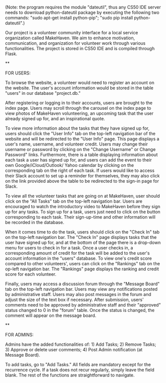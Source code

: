 (Note: the program requires the module "dateutil", thus any CS50 IDE server needs to download python-dateutil package by executing the following two commands: "sudo apt-get install python-pip"; "sudo pip install python-dateutil".)

Our project is a volunteer community interface for a local service organization called MakeHaven. We aim to enhance motivation, communication, and organization for volunteer work through various functionalities. The project is stored in CS50 IDE and is compiled through Flask.

**

FOR USERS:

To browse the website, a volunteer would need to register an account on the website. The user's account information would be stored in the table "users" in our database "project.db."

After registering or logging in to their accounts, users are brought to the index page. Users may scroll through the carousel on the index page to view photos of MakeHaven volunteering, an upcoming task that the user already signed up for, and an inspirational quote.

To view more information about the tasks that they have signed up for, users should click the "User Info" tab on the top-left navigation bar of the website and will be redirected to the "User Info" page. This page displays a user's name, username, and volunteer credit. Users may change their username or password by clicking on the "Change Username" or Change Password" links. Furthermore, there is a table displaying information about each task a user has signed up for, and users can add the event to their own Google/iCloud/Outlook/ Yahoo calendar by clicking on the corresponding tab on the right of each task. If users would like to access their Slack account to set up a reminder for themselves, they may also click on the link provided above the table to be redirected to the sign-in page for Slack.

To view all the volunteer tasks that are going on at MakeHaven, user should click on the "All Tasks" tab on the top-left navigation bar. Users are encouraged to watch the introductory video to MakeHaven before they sign up for any tasks. To sign up for a task, users just need to click on the button corresponding to each task. Their sign-up-time and other information will be recorded in the database.

When it comes time to do the task, users should click on the "Check In" tab on the top-left navigation bar. The "Check In" page displays tasks that the user have signed up for, and at the bottom of the page there is a drop-down menu for users to check in for a task. Once a user checks in, a corresponding amount of credit for the task will be added to the user's account information in the "users" database.
To view one's credit score compared to other volunteers', users can click on the "Rankings" tab on the op-left navigation bar. The "Rankings" page displays the ranking and credit score for each volunteer.

Finally, users may access a discussion forum through the "Message Board" tab on the top-left navigation bar. Users may view any notifications posted by administrative staff. Users may also post messages in the forum and adjust the size of the text box if necessary. After submission, users' comments need to be approved by administrative staff and their "approved" status changed to 0 in the "forum" table. Once the status is changed, the comment will appear on the message board.

**

FOR ADMINS:

Admins have the added functionalities of: 1) Add Tasks; 2) Remove Tasks; 3) Approve or delete user comments; 4) Post Admin notification (at Message Board).

To add tasks, go to "Add Tasks." All fields are mandatory except for the recurrence cycle. If a task does not recur regularly, simply leave the field blank. The rest of the functions are straightforward to navigate.
